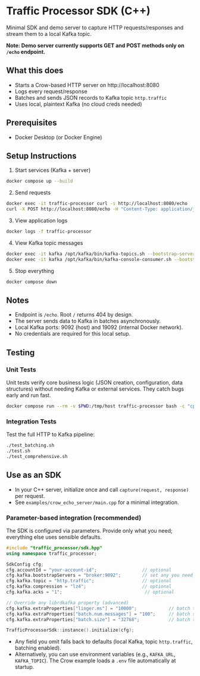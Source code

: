 # Traffic Processor SDK (C++)

Minimal SDK and demo server to capture HTTP requests/responses and stream them to a local Kafka topic.

**Note: Demo server currently supports GET and POST methods only on `/echo` endpoint.**

## What this does

- Starts a Crow-based HTTP server on http://localhost:8080
- Logs every request/response
- Batches and sends JSON records to Kafka topic `http.traffic`
- Uses local, plaintext Kafka (no cloud creds needed)

## Prerequisites

- Docker Desktop (or Docker Engine)

## Setup Instructions

1. Start services (Kafka + server)

```bash
docker compose up --build
```

2. Send requests

```bash
docker exec -it traffic-processor curl -s http://localhost:8080/echo
curl -X POST http://localhost:8080/echo -H "Content-Type: application/json" -d '{"hello":"world"}'
```

3. View application logs

```bash
docker logs -f traffic-processor
```

4. View Kafka topic messages

```bash
docker exec -it kafka /opt/kafka/bin/kafka-topics.sh --bootstrap-server localhost:19092 --list
docker exec -it kafka /opt/kafka/bin/kafka-console-consumer.sh --bootstrap-server localhost:19092 --topic http.traffic --from-beginning
```

5. Stop everything

```bash
docker compose down
```

## Notes

- Endpoint is `/echo`. Root `/` returns 404 by design.
- The server sends data to Kafka in batches asynchronously.
- Local Kafka ports: 9092 (host) and 19092 (internal Docker network).
- No credentials are required for this local setup.

## Testing

### Unit Tests

Unit tests verify core business logic (JSON creation, configuration, data structures) without needing Kafka or external services. They catch bugs early and run fast.

```bash
docker compose run --rm -v $PWD:/tmp/host traffic-processor bash -c "cp /tmp/host/run_unit_tests.cpp /app/ && cd /app && g++ -std=c++17 -I include -I /usr/include/nlohmann run_unit_tests.cpp src/sdk.cpp src/kafka_producer.cpp -lrdkafka -lfmt -lpthread -o unit_tests_simple && ./unit_tests_simple"
```

### Integration Tests

Test the full HTTP to Kafka pipeline:

```bash
./test_batching.sh
./test.sh
./test_comprehensive.sh
```

## Use as an SDK

- In your C++ server, initialize once and call `capture(request, response)` per request.
- See `examples/crow_echo_server/main.cpp` for a minimal integration.

### Parameter-based integration (recommended)

The SDK is configured via parameters. Provide only what you need; everything else uses sensible defaults.

```cpp
#include "traffic_processor/sdk.hpp"
using namespace traffic_processor;

SdkConfig cfg;
cfg.accountId = "your-account-id";                 // optional
cfg.kafka.bootstrapServers = "broker:9092";        // set any you need
cfg.kafka.topic = "http.traffic";                  // optional
cfg.kafka.compression = "lz4";                     // optional
cfg.kafka.acks = "1";                               // optional

// Override any librdkafka property (advanced)
cfg.kafka.extraProperties["linger.ms"] = "10000";            // batch timeout
cfg.kafka.extraProperties["batch.num.messages"] = "100";     // batch size (messages)
cfg.kafka.extraProperties["batch.size"] = "32768";           // batch size (bytes)

TrafficProcessorSdk::instance().initialize(cfg);
```

- Any field you omit falls back to defaults (local Kafka, topic `http.traffic`, batching enabled).
- Alternatively, you can use environment variables (e.g., `KAFKA_URL`, `KAFKA_TOPIC`). The Crow example loads a `.env` file automatically at startup.
